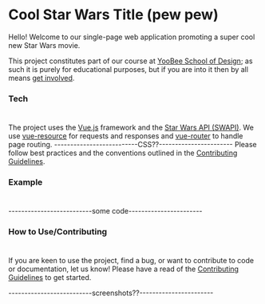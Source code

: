 # Cool Star Wars Title (pew pew)

Hello! Welcome to our single-page web application promoting a super cool new Star Wars movie. 

This project constitutes part of our course at [YooBee School of Design](https://www.yoobee.ac.nz/); as such it is purely for educational purposes, but if you are into it then by all means [get involved](https://github.com/jkilmartin/StarwarsVueStyleGuide/blob/dev/CONTRIBUTING.md).

### Tech
#
The project uses the [Vue.js](https://vuejs.org/v2/guide/) framework and the [Star Wars API (SWAPI)](https://swapi.co/). 
We use [vue-resource](https://www.npmjs.com/package/vue-resource) for requests and responses and [vue-router](https://www.npmjs.com/package/vue-router) to handle page routing.
--------------------------CSS??-----------------------
Please follow best practices and the conventions outlined in the [Contributing Guidelines](https://github.com/jkilmartin/StarwarsVueStyleGuide/blob/dev/CONTRIBUTING.md).

### Example
#
--------------------------some code-----------------------

### How to Use/Contributing
#
If you are keen to use the project, find a bug, or want to contribute to code or documentation, let us know!
Please have a read of the [Contributing Guidelines](https://github.com/jkilmartin/StarwarsVueStyleGuide/blob/dev/CONTRIBUTING.md) to get started.


--------------------------screenshots??-----------------------